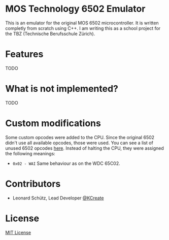 # MOS Technology 6502 Emulator

This is an emulator for the original MOS 6502 microcontroller. It is written completly from scratch using C++.
I am writing this as a school project for the TBZ (Technische Berufsschule Zürich).

# Features

TODO

# What is not implemented?

TODO

# Custom modifications

Some custom opcodes were added to the CPU. Since the original 6502 didn't use all available opcodes,
those were used. You can see a list of unused 6502 opcodes [here](http://www.oxyron.de/html/opcodes02.html).
Instead of halting the CPU, they were assigned the following meanings:

- `0x02 - WAI` Same behaviour as on the WDC 65C02.

# Contributors

- Leonard Schütz, Lead Developer [@KCreate](https://github.com/KCreate)

# License

[MIT License](LICENSE.md)
